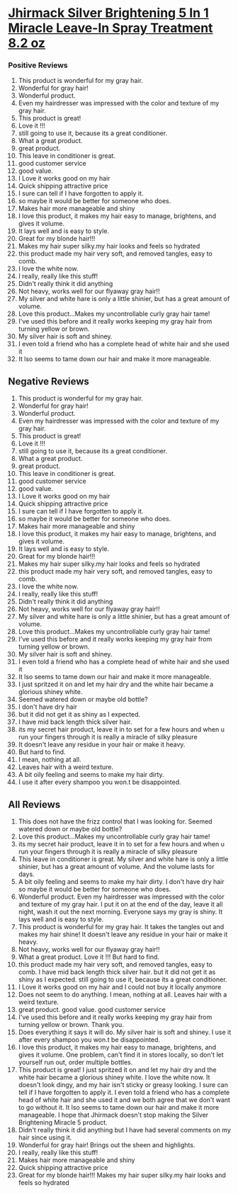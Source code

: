 # [Jhirmack Silver Brightening 5 In 1 Miracle Leave-In Spray Treatment 8.2 oz](https://products.checkmycream.com/products/Jhirmack-Silver-Brightening-5-In-1-Miracle-Leave-In-Spray-Treatment-8.2-oz.html)

### Positive Reviews

<ol>
      <li>This product is wonderful for my gray hair.  </li>
      <li>Wonderful for gray hair!  </li>
      <li>Wonderful product.  </li>
      <li>Even my hairdresser was impressed with the color and texture of my gray hair.  </li>
      <li>This product is great!</li>
      <li>Love it !!!</li>
      <li>still going to use it, because its a great conditioner.</li>
      <li>What a great product.</li>
      <li>great product.  </li>
      <li>This leave in conditioner is great.  </li>
      <li>good customer service</li>
      <li>good value.</li>
      <li>I Love it works good on my hair</li>
      <li>Quick shipping attractive price</li>
      <li>I sure can tell if I have forgotten to apply it.</li>
      <li>so maybe it would be better for someone who does.</li>
      <li>Makes hair more manageable and shiny</li>
      <li>I love this product,  it makes my hair easy to manage,  brightens, and gives it volume.</li>
      <li>It lays well and is easy to style.</li>
      <li>Great for my blonde hair!!!</li>
      <li>Makes my hair super silky.my hair looks and feels so hydrated</li>
      <li>this product made my hair very soft, and removed tangles, easy to comb.</li>
      <li>I love the white now.</li>
      <li>I really, really like this stuff!</li>
      <li>Didn&#x27;t really think it did anything</li>
      <li>Not heavy, works well for our flyaway gray hair!!</li>
      <li>My silver and white hare is only a little shinier, but has a great amount of volume.  </li>
      <li>Love this product...Makes my uncontrollable curly gray hair  tame!</li>
      <li>I&#x27;ve used this before and it really works keeping my gray hair from turning yellow or brown.  </li>
      <li>My silver hair is soft and shiney.</li>
      <li>I even  told a friend who has a complete head of white hair and she used it</li>
      <li>It lso seems to tame down our hair and make it more manageable.</li>
</ol>


<h2>Negative Reviews</h2>
<ol>
<li> This product is wonderful for my gray hair.  </li>
<li> Wonderful for gray hair!  </li>
<li> Wonderful product.  </li>
<li> Even my hairdresser was impressed with the color and texture of my gray hair.  </li>
<li> This product is great!</li>
<li> Love it !!!</li>
<li> still going to use it, because its a great conditioner.</li>
<li> What a great product.</li>
<li> great product.  </li>
<li> This leave in conditioner is great.  </li>
<li> good customer service</li>
<li> good value.</li>
<li> I Love it works good on my hair</li>
<li> Quick shipping attractive price</li>
<li> I sure can tell if I have forgotten to apply it.</li>
<li> so maybe it would be better for someone who does.</li>
<li> Makes hair more manageable and shiny</li>
<li> I love this product,  it makes my hair easy to manage,  brightens, and gives it volume.</li>
<li> It lays well and is easy to style.</li>
<li> Great for my blonde hair!!!</li>
<li> Makes my hair super silky.my hair looks and feels so hydrated</li>
<li> this product made my hair very soft, and removed tangles, easy to comb.</li>
<li> I love the white now.</li>
<li> I really, really like this stuff!</li>
<li> Didn&#x27;t really think it did anything</li>
<li> Not heavy, works well for our flyaway gray hair!!</li>
<li> My silver and white hare is only a little shinier, but has a great amount of volume.  </li>
<li> Love this product...Makes my uncontrollable curly gray hair  tame!</li>
<li> I&#x27;ve used this before and it really works keeping my gray hair from turning yellow or brown.  </li>
<li> My silver hair is soft and shiney.</li>
<li> I even  told a friend who has a complete head of white hair and she used it</li>
<li> It lso seems to tame down our hair and make it more manageable.</li>
<li> I just spritzed it on and let my hair dry and the white hair became a glorious shiney white.</li>
<li> Seemed watered down or maybe old bottle?</li>
<li> I don&#x27;t have dry hair</li>
<li> but it did not get it as shiny as I expected.  </li>
<li> I have mid back length thick silver hair.</li>
<li> its my secret hair product, leave it in to set for a few hours and when u run your fingers through it is really a miracle of silky pleasure</li>
<li> It doesn&#x27;t leave any residue in your hair or make it heavy.</li>
<li> But hard to find.</li>
<li> I mean, nothing at all.</li>
<li> Leaves hair with a weird texture.</li>
<li> A bit oily feeling and seems to make my hair dirty.  </li>
<li> I use it after every shampoo you won.t be disappointed.</li>
</ol>

<h2>All Reviews</h2>

<ol>
    <li> This does not have the frizz control that I was looking for.  Seemed watered down or maybe old bottle?</li>
    <li> Love this product...Makes my uncontrollable curly gray hair  tame!</li>
    <li> its my secret hair product, leave it in to set for a few hours and when u run your fingers through it is really a miracle of silky pleasure</li>
    <li> This leave in conditioner is great.  My silver and white hare is only a little shinier, but has a great amount of volume.  And the volume lasts for days.</li>
    <li> A bit oily feeling and seems to make my hair dirty.  I don&#x27;t have dry hair so maybe it would be better for someone who does.</li>
    <li> Wonderful product.  Even my hairdresser was impressed with the color and texture of my gray hair.  I put it on at the end of the day, leave it all night, wash it out the next morning.  Everyone says my gray is shiny.  It lays well and is easy to style.</li>
    <li> This product is wonderful for my gray hair.  It takes the tangles out and makes my hair shine!  It doesn&#x27;t leave any residue in your hair or make it heavy.</li>
    <li> Not heavy, works well for our flyaway gray hair!!</li>
    <li> What a great product. Love it !!! But hard to find.</li>
    <li> this product made my hair very soft, and removed tangles, easy to comb. I have mid back length thick silver hair. but it did not get it as shiny as I expected.  still going to use it, because its a great conditioner.</li>
    <li> I Love it works good on my hair and I could not buy it locally anymore</li>
    <li> Does not seem to do anything. I mean, nothing at all. Leaves hair with a weird texture.</li>
    <li> great product.  good value. good customer service</li>
    <li> I&#x27;ve used this before and it really works keeping my gray hair from turning yellow or brown.  Thank you.</li>
    <li> Does everything it says it will do. My silver hair is soft and shiney. I use it after every shampoo you won.t be disappointed.</li>
    <li> I love this product,  it makes my hair easy to manage,  brightens, and gives it volume. One problem,  can&#x27;t find it in stores locally,  so don&#x27;t let yourself run out, order multiple bottles.</li>
    <li> This product is great! I just spritzed it on and let my hair dry and the white hair became a glorious shiney white. I love the white now. It doesn&#x27;t look dingy, and my hair isn&#x27;t sticky or greasy looking. I sure can tell if I have forgotten to apply it. I even  told a friend who has a complete head of white hair and she used it and we both agree that we don&#x27;t want to go without it. It lso seems to tame down our hair and make it more manageable. I hope that Jhirmack  doesn&#x27;t  stop making the Silver Brightening Miracle 5 product.</li>
    <li> Didn&#x27;t really think it did anything but I have had several comments on my hair since using it.</li>
    <li> Wonderful for gray hair!  Brings out the sheen and highlights.</li>
    <li> I really, really like this stuff!</li>
    <li> Makes hair more manageable and shiny</li>
    <li> Quick shipping attractive price</li>
    <li> Great for my blonde hair!!! Makes my hair super silky.my hair looks and feels so hydrated</li>
</ol>




